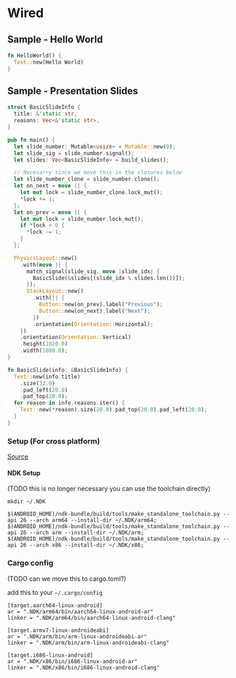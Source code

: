 # Wired

## Sample - Hello World

```rust
fn HelloWorld() {
  Text::new(Hello World)
}
```

## Sample - Presentation Slides

```rust
struct BasicSlideInfo {
  title: &'static str,
  reasons: Vec<&'static str>,
}

pub fn main() {
  let slide_number: Mutable<usize> = Mutable::new(0);
  let slide_sig = slide_number.signal();
  let slides: Vec<BasicSlideInfo> = build_slides();

  // Necesarry since we move this in the closures below
  let slide_number_clone = slide_number.clone();
  let on_next = move || {
    let mut lock = slide_number_clone.lock_mut();
    *lock += 1;
  };
  let on_prev = move || {
    let mut lock = slide_number.lock_mut();
    if *lock > 0 {
      *lock -= 1;
    }
  };

  PhysicsLayout::new()
    .with(move || {
      match_signal(slide_sig, move |slide_idx| {
        BasicSlide(&slides[(slide_idx % slides.len())]);
      });
      StackLayout::new()
        .with(|| {
          Button::new(on_prev).label("Previous");
          Button::new(on_next).label("Next");
        })
        .orientation(Orientation::Horizontal);
    })
    .orientation(Orientation::Vertical)
    .height(1820.0)
    .width(1080.0);
}

fn BasicSlide(info: &BasicSlideInfo) {
  Text::new(info.title)
    .size(32.0)
    .pad_left(20.0)
    .pad_top(20.0);
  for reason in info.reasons.iter() {
    Text::new(*reason).size(20.0).pad_top(20.0).pad_left(20.0);
  }
}
```

### Setup (For cross platform)

[Source](https://medium.com/visly/rust-on-android-19f34a2fb43)

#### NDK Setup

(TODO this is no longer necessary you can use the toolchain directly)

```
mkdir ~/.NDK

$(ANDROID_HOME)/ndk-bundle/build/tools/make_standalone_toolchain.py --api 26 --arch arm64 --install-dir ~/.NDK/arm64;
$(ANDROID_HOME)/ndk-bundle/build/tools/make_standalone_toolchain.py --api 26 --arch arm --install-dir ~/.NDK/arm;
$(ANDROID_HOME)/ndk-bundle/build/tools/make_standalone_toolchain.py --api 26 --arch x86 --install-dir ~/.NDK/x86;
```

### Cargo config

(TODO can we move this to cargo.toml?)

add this to your `~/.cargo/config`

```
[target.aarch64-linux-android]
ar = ".NDK/arm64/bin/aarch64-linux-android-ar"
linker = ".NDK/arm64/bin/aarch64-linux-android-clang"

[target.armv7-linux-androideabi]
ar = ".NDK/arm/bin/arm-linux-androideabi-ar"
linker = ".NDK/arm/bin/arm-linux-androideabi-clang"

[target.i686-linux-android]
ar = ".NDK/x86/bin/i686-linux-android-ar"
linker = ".NDK/x86/bin/i686-linux-android-clang"

```
